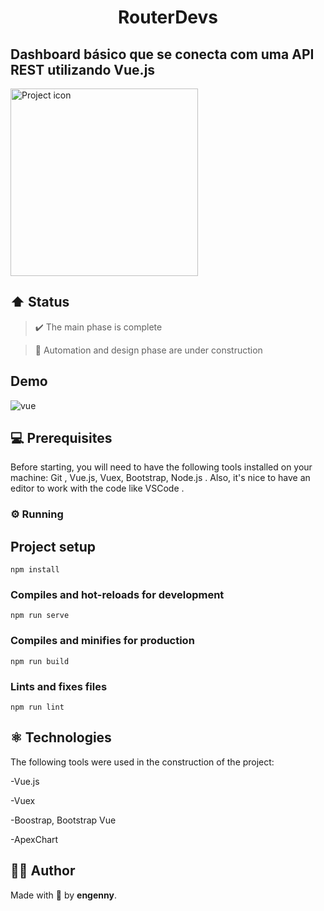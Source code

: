 <h1 align="center">RouterDevs</h1>

## Dashboard básico que se conecta com uma API REST utilizando Vue.js
<img src="https://media1.giphy.com/media/fSvqyvXn1M3btN8sDh/giphy.gif?cid=790b7611bc54e7c7228388a556fa1f22fb969ae528c70036&rid=giphy.gif&ct=g" align="center" width="300" alt="Project icon">

## ⬆️ Status

> ✔️ The main phase is complete

> 🚧 Automation and design phase are under construction

## Demo
![vue](https://user-images.githubusercontent.com/83826211/138887487-d05cdc2b-e484-4ded-a8c3-b35769bdc7b6.png)

## 💻 Prerequisites

Before starting, you will need to have the following tools installed on your machine: Git , Vue.js, Vuex, Bootstrap, Node.js . Also, it's nice to have an editor to work with the code like VSCode .

### ⚙️ Running

## Project setup
```
npm install
```

### Compiles and hot-reloads for development
```
npm run serve
```

### Compiles and minifies for production
```
npm run build
```

### Lints and fixes files
```
npm run lint
```

## ⚛️ Technologies
The following tools were used in the construction of the project:

-Vue.js

-Vuex

-Boostrap, Bootstrap Vue

-ApexChart

## 👨‍💼 Author
Made with 💜 by **engenny**. 
